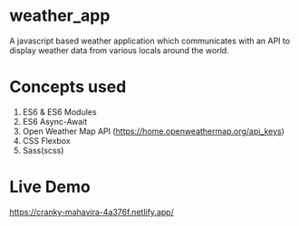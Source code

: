 # weather_app

A javascript based weather application which communicates with an API
to display weather data from various locals around the world.

# Concepts used

1. ES6 & ES6 Modules
2. ES6 Async-Await
3. Open Weather Map API (https://home.openweathermap.org/api_keys)
4. CSS Flexbox
5. Sass(scss)

# Live Demo 

https://cranky-mahavira-4a376f.netlify.app/
